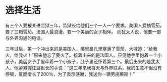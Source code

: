 # 选择生活

有三个人要被关进监狱三年，监狱长给他们三个一人一个要求。美国人爱抽雪茄，要了三箱雪茄。法国人最浪漫，要一个美丽的女子相伴。 而犹太人说，他要一部与外界沟通的电话。 

三年过后，第一个冲出来的是美国人，嘴里鼻孔里塞满了雪茄，大喊道：“给我火，给我火！”原来他忘了要火了。接着出来的是法国人。只见他手里抱着一个小孩子，美丽女子手里牵着一个小孩子，肚子里还怀着第三个。最后出来的是犹太人，他紧紧握住监狱长的手说：“这三年来我每天与外界联系，我的生意不但没有停顿，反而增长了200％，为了表示感谢，我送你一辆劳施莱斯！”
 